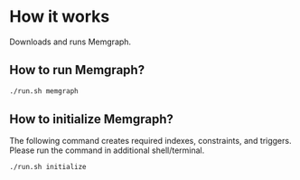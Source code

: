# How it works

Downloads and runs Memgraph.

## How to run Memgraph?

```bash
./run.sh memgraph
```

## How to initialize Memgraph?

The following command creates required indexes, constraints, and triggers.
Please run the command in additional shell/terminal.

```bash
./run.sh initialize
```
